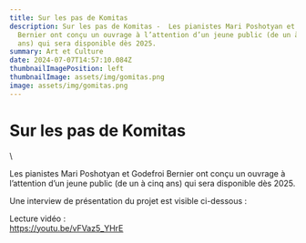 ```yaml
---
title: Sur les pas de Komitas
description: Sur les pas de Komitas -  Les pianistes Mari Poshotyan et Godefroi
  Bernier ont conçu un ouvrage à l’attention d’un jeune public (de un à cinq
  ans) qui sera disponible dès 2025.
summary: Art et Culture
date: 2024-07-07T14:57:10.084Z
thumbnailImagePosition: left
thumbnailImage: assets/img/gomitas.png
image: assets/img/gomitas.png
---
```

<!--StartFragment-->

# Sur les pas de Komitas

<!--EndFragment-->\

<!--StartFragment-->

Les pianistes Mari Poshotyan et Godefroi Bernier ont conçu un ouvrage à l’attention d’un jeune public (de un à cinq ans) qui sera disponible dès 2025.

Une interview de présentation du projet est visible ci-dessous :

Lecture vidéo :\
https://youtu.be/vFVaz5_YHrE